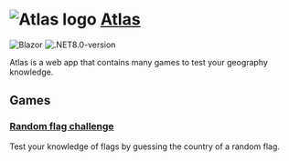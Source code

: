 # ![Atlas logo](./assets/icons/atlas-color-md.png) [Atlas](https://atlas.pulsewave.dev/)

![Blazor](https://img.shields.io/badge/blazor-blazor?style=flat&logo=blazor&color=purple)
![.NET8.0-version](https://img.shields.io/badge/.NET-8.0-9431ff)

Atlas is a web app that contains many games to test your geography knowledge.

## Games

### [Random flag challenge](https://flagquest.pulsewave.dev/flags/random)

Test your knowledge of flags by guessing the country of a random flag.
